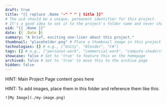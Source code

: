 ```yaml
---
draft: true
title: "{{ replace .Name "-" " " | title }}"
# The uid should be a unique, permanent identifier for this project.
# It's a good idea to set it to the project's folder name and never change it.
uid: "{{ .Name }}"
date: {{ .Date }}
summary: "A brief, exciting one-liner about this project."
thumbnail: "placeholder.png" # Place a thumbnail image in this project's folder
technologies: [] # e.g., ["Unity", "Blender", "C#"]
tags: [] # e.g., ["personal-work", "commercial-work", "compute-shaders"]
showcase: false # Set to 'true' to feature this on the homepage
archived: false # Set to 'true' to move this to the archive page
hidden: false
---
```


HINT: Main Project Page content goes here


HINT: To add images, place them in this folder and reference them like this:

`![My Image](./my-image.png)`
